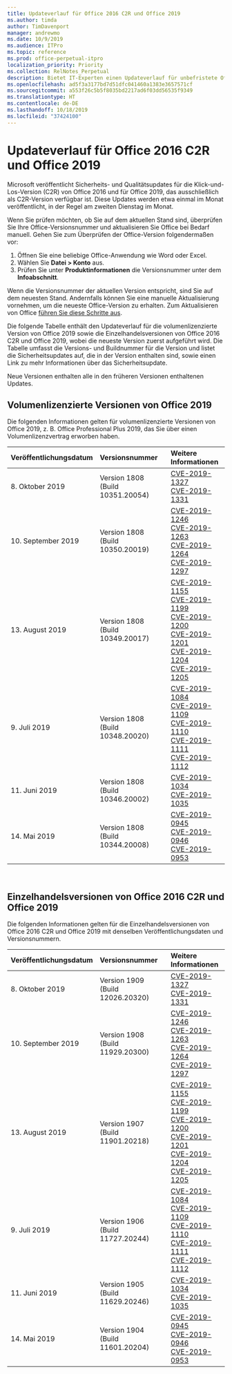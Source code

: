 ```yaml
---
title: Updateverlauf für Office 2016 C2R und Office 2019
ms.author: timda
author: TimDavenport
manager: andrewmo
ms.date: 10/9/2019
ms.audience: ITPro
ms.topic: reference
ms.prod: office-perpetual-itpro
localization_priority: Priority
ms.collection: RelNotes_Perpetual
description: Bietet IT-Experten einen Updateverlauf für unbefristete Office 2016- und 2019-Versionen, die Klick-und-Los (C2R) verwenden.
ms.openlocfilehash: ad5f3a3177bd7d51dfc041460a1383e3657571cf
ms.sourcegitcommit: a553f26c5b5f8035bd2217ad6f03dd56535f9349
ms.translationtype: HT
ms.contentlocale: de-DE
ms.lasthandoff: 10/18/2019
ms.locfileid: "37424100"
---
```

# <a name="update-history-for-office-2016-c2r-and-office-2019"></a>Updateverlauf für Office 2016 C2R und Office 2019

Microsoft veröffentlicht Sicherheits- und Qualitätsupdates für die Klick-und-Los-Version (C2R) von Office 2016 und für Office 2019, das ausschließlich als C2R-Version verfügbar ist. Diese Updates werden etwa einmal im Monat veröffentlicht, in der Regel am zweiten Dienstag im Monat.

Wenn Sie prüfen möchten, ob Sie auf dem aktuellen Stand sind, überprüfen Sie Ihre Office-Versionsnummer und aktualisieren Sie Office bei Bedarf manuell. Gehen Sie zum Überprüfen der Office-Version folgendermaßen vor:

  1.    Öffnen Sie eine beliebige Office-Anwendung wie Word oder Excel.
  2.    Wählen Sie **Datei > Konto** aus.
  3.    Prüfen Sie unter **Produktinformationen** die Versionsnummer unter dem **Infoabschnitt**.

Wenn die Versionsnummer der aktuellen Version entspricht, sind Sie auf dem neuesten Stand. Andernfalls können Sie eine manuelle Aktualisierung vornehmen, um die neueste Office-Version zu erhalten. Zum Aktualisieren von Office [führen Sie diese Schritte aus](https://support.office.com/article/2ab296f3-7f03-43a2-8e50-46de917611c5).


Die folgende Tabelle enthält den Updateverlauf für die volumenlizenzierte Version von Office 2019 sowie die Einzelhandelsversionen von Office 2016 C2R und Office 2019, wobei die neueste Version zuerst aufgeführt wird. Die Tabelle umfasst die Versions- und Buildnummer für die Version und listet die Sicherheitsupdates auf, die in der Version enthalten sind, sowie einen Link zu mehr Informationen über das Sicherheitsupdate. 

Neue Versionen enthalten alle in den früheren Versionen enthaltenen Updates.

## <a name="volume-licensed-versions-of-office-2019"></a>Volumenlizenzierte Versionen von Office 2019
Die folgenden Informationen gelten für volumenlizenzierte Versionen von Office 2019, z. B. Office Professional Plus 2019, das Sie über einen Volumenlizenzvertrag erworben haben.

|**Veröffentlichungsdatum**|**Versionsnummer**|**Weitere Informationen**|
|:-----|:-----|:-----|
|8. Oktober 2019   |Version 1808 (Build 10351.20054)  |[CVE-2019-1327](https://portal.msrc.microsoft.com/de-DE/security-guidance/advisory/CVE-2019-1327) <br/> [CVE-2019-1331](https://portal.msrc.microsoft.com/de-DE/security-guidance/advisory/CVE-2019-1331) <br/> |
|10. September 2019   |Version 1808 (Build 10350.20019)  |[CVE-2019-1246](https://portal.msrc.microsoft.com/de-DE/security-guidance/advisory/CVE-2019-1246) <br/> [CVE-2019-1263](https://portal.msrc.microsoft.com/de-DE/security-guidance/advisory/CVE-2019-1263) <br/> [CVE-2019-1264](https://portal.msrc.microsoft.com/de-DE/security-guidance/advisory/CVE-2019-1264) <br/> [CVE-2019-1297](https://portal.msrc.microsoft.com/de-DE/security-guidance/advisory/CVE-2019-1297) <br/>  |
|13. August 2019   |Version 1808 (Build 10349.20017)  |[CVE-2019-1155](https://portal.msrc.microsoft.com/de-DE/security-guidance/advisory/CVE-2019-1155) <br/> [CVE-2019-1199](https://portal.msrc.microsoft.com/de-DE/security-guidance/advisory/CVE-2019-1199) <br/> [CVE-2019-1200](https://portal.msrc.microsoft.com/de-DE/security-guidance/advisory/CVE-2019-1200) <br/> [CVE-2019-1201](https://portal.msrc.microsoft.com/de-DE/security-guidance/advisory/CVE-2019-1201) <br/> [CVE-2019-1204](https://portal.msrc.microsoft.com/de-DE/security-guidance/advisory/CVE-2019-1204) <br/> [CVE-2019-1205](https://portal.msrc.microsoft.com/de-DE/security-guidance/advisory/CVE-2019-1205) <br/>  |
|9. Juli 2019   |Version 1808 (Build 10348.20020)  |[CVE-2019-1084](https://portal.msrc.microsoft.com/de-DE/security-guidance/advisory/CVE-2019-1084) <br/> [CVE-2019-1109](https://portal.msrc.microsoft.com/de-DE/security-guidance/advisory/CVE-2019-1109) <br/> [CVE-2019-1110](https://portal.msrc.microsoft.com/de-DE/security-guidance/advisory/CVE-2019-1110) <br/> [CVE-2019-1111](https://portal.msrc.microsoft.com/de-DE/security-guidance/advisory/CVE-2019-1111) <br/> [CVE-2019-1112](https://portal.msrc.microsoft.com/de-DE/security-guidance/advisory/CVE-2019-1112) <br/>|
|11. Juni 2019   |Version 1808 (Build 10346.20002)  |[CVE-2019-1034](https://portal.msrc.microsoft.com/de-DE/security-guidance/advisory/CVE-2019-1034) <br/> [CVE-2019-1035](https://portal.msrc.microsoft.com/de-DE/security-guidance/advisory/CVE-2019-1035) <br/> |
|14. Mai 2019   |Version 1808 (Build 10344.20008)  |[CVE-2019-0945](https://portal.msrc.microsoft.com/de-DE/security-guidance/advisory/CVE-2019-0945) <br/> [CVE-2019-0946](https://portal.msrc.microsoft.com/de-DE/security-guidance/advisory/CVE-2019-0946) <br/> [CVE-2019-0953](https://portal.msrc.microsoft.com/de-DE/security-guidance/advisory/CVE-2019-0953) <br/>|




<br/>

## <a name="retail-versions-of-office-2016-c2r-and-office-2019"></a>Einzelhandelsversionen von Office 2016 C2R und Office 2019
Die folgenden Informationen gelten für die Einzelhandelsversionen von Office 2016 C2R und Office 2019 mit denselben Veröffentlichungsdaten und Versionsnummern.

|**Veröffentlichungsdatum**|**Versionsnummer**|**Weitere Informationen**|
|:-----|:-----|:-----|
|8. Oktober 2019   |Version 1909 (Build 12026.20320)  |[CVE-2019-1327](https://portal.msrc.microsoft.com/de-DE/security-guidance/advisory/CVE-2019-1327) <br/> [CVE-2019-1331](https://portal.msrc.microsoft.com/de-DE/security-guidance/advisory/CVE-2019-1331) <br/> |
|10. September 2019   |Version 1908 (Build 11929.20300)  |[CVE-2019-1246](https://portal.msrc.microsoft.com/de-DE/security-guidance/advisory/CVE-2019-1246) <br/> [CVE-2019-1263](https://portal.msrc.microsoft.com/de-DE/security-guidance/advisory/CVE-2019-1263) <br/> [CVE-2019-1264](https://portal.msrc.microsoft.com/de-DE/security-guidance/advisory/CVE-2019-1264) <br/> [CVE-2019-1297](https://portal.msrc.microsoft.com/de-DE/security-guidance/advisory/CVE-2019-1297) <br/>  |
|13. August 2019   |Version 1907 (Build 11901.20218)  |[CVE-2019-1155](https://portal.msrc.microsoft.com/de-DE/security-guidance/advisory/CVE-2019-1155) <br/> [CVE-2019-1199](https://portal.msrc.microsoft.com/de-DE/security-guidance/advisory/CVE-2019-1199) <br/> [CVE-2019-1200](https://portal.msrc.microsoft.com/de-DE/security-guidance/advisory/CVE-2019-1200) <br/> [CVE-2019-1201](https://portal.msrc.microsoft.com/de-DE/security-guidance/advisory/CVE-2019-1201) <br/> [CVE-2019-1204](https://portal.msrc.microsoft.com/de-DE/security-guidance/advisory/CVE-2019-1204) <br/> [CVE-2019-1205](https://portal.msrc.microsoft.com/de-DE/security-guidance/advisory/CVE-2019-1205) <br/>  |
|9. Juli 2019   |Version 1906 (Build 11727.20244)  |[CVE-2019-1084](https://portal.msrc.microsoft.com/de-DE/security-guidance/advisory/CVE-2019-1084) <br/> [CVE-2019-1109](https://portal.msrc.microsoft.com/de-DE/security-guidance/advisory/CVE-2019-1109) <br/> [CVE-2019-1110](https://portal.msrc.microsoft.com/de-DE/security-guidance/advisory/CVE-2019-1110) <br/> [CVE-2019-1111](https://portal.msrc.microsoft.com/de-DE/security-guidance/advisory/CVE-2019-1111) <br/> [CVE-2019-1112](https://portal.msrc.microsoft.com/de-DE/security-guidance/advisory/CVE-2019-1112) <br/>|
|11. Juni 2019   |Version 1905 (Build 11629.20246)  |[CVE-2019-1034](https://portal.msrc.microsoft.com/de-DE/security-guidance/advisory/CVE-2019-1034) <br/> [CVE-2019-1035](https://portal.msrc.microsoft.com/de-DE/security-guidance/advisory/CVE-2019-1035) <br/> |
|14. Mai 2019   |Version 1904 (Build 11601.20204)  |[CVE-2019-0945](https://portal.msrc.microsoft.com/de-DE/security-guidance/advisory/CVE-2019-0945) <br/> [CVE-2019-0946](https://portal.msrc.microsoft.com/de-DE/security-guidance/advisory/CVE-2019-0946) <br/> [CVE-2019-0953](https://portal.msrc.microsoft.com/de-DE/security-guidance/advisory/CVE-2019-0953) <br/>|





